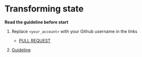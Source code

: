 # Transforming state

**Read the guideline before start**

1. Replace `<your_account>` with your Github username in the links
    - [PULL REQUEST](https://github.com/mate-academy/js_stateful-object/pull/121)

2. [Guideline](https://github.com/mate-academy/js_task-guideline/blob/master/README.md)
